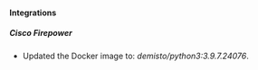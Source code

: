 #### Integrations
##### Cisco Firepower
- Updated the Docker image to: *demisto/python3:3.9.7.24076*.

